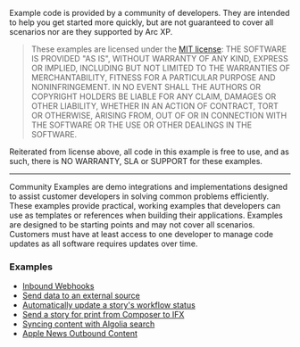 Example code is provided by a community of developers. They are intended to help you get started more quickly, but are not guaranteed to cover all scenarios nor are they supported by Arc XP.

> These examples are licensed under the [MIT license](https://mit-license.org/): THE SOFTWARE IS PROVIDED "AS IS", WITHOUT WARRANTY OF ANY KIND, EXPRESS OR IMPLIED, INCLUDING BUT NOT LIMITED TO THE WARRANTIES OF MERCHANTABILITY, FITNESS FOR A PARTICULAR PURPOSE AND NONINFRINGEMENT. IN NO EVENT SHALL THE AUTHORS OR COPYRIGHT HOLDERS BE LIABLE FOR ANY CLAIM, DAMAGES OR OTHER LIABILITY, WHETHER IN AN ACTION OF CONTRACT, TORT OR OTHERWISE, ARISING FROM, OUT OF OR IN CONNECTION WITH THE SOFTWARE OR THE USE OR OTHER DEALINGS IN THE SOFTWARE.

Reiterated from license above, all code in this example is free to use, and as such, there is NO WARRANTY, SLA or SUPPORT for these examples.

----
Community Examples are demo integrations and implementations designed to assist customer developers in solving common problems efficiently. These examples provide practical, working examples that developers can use as templates or references when building their applications. Examples are designed to be starting points and may not cover all scenarios. Customers must have at least access to one developer to manage code updates as all software requires updates over time.

### Examples
* [Inbound Webhooks](https://github.com/arcxp/ifx-example-webhooks)
* [Send data to an external source](https://github.com/arcxp/ifx-example-send-data-to-an-external-application-nodejs)
* [Automatically update a story's workflow status](https://github.com/arcxp/ifx-example-workflow-status)
* [Send a story for print from Composer to IFX](https://github.com/arcxp/ifx-example-send-to-print)
* [Syncing content with Algolia search](https://github.com/arcxp/ifx-example-algolia)
* [Apple News Outbound Content](https://github.com/arcxp/ifx-example-apple-news)

